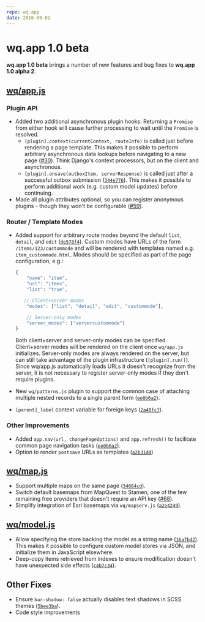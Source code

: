 ```yaml
---
repo: wq.app
date: 2016-09-01
---
```


# wq.app 1.0 beta

**wq.app 1.0 beta** brings a number of new features and bug fixes to **wq.app 1.0 alpha 2**.

## [wq/app.js](../@wq/app.md)

### Plugin API
- Added two additional asynchronous plugin hooks.  Returning a `Promise` from either hook will cause further processing to wait until the `Promise` is resolved.
  - `[plugin].context(currentContext, routeInfo)` is called just before rendering a page template.  This makes it possible to perform arbitrary asynchronous data lookups before navigating to a new page ([#30](https://github.com/wq/wq.app/issues/30)).  Think Django's context processors, but on the client and asynchronous.
  - `[plugin].onsave(outboxItem, serverResponse)` is called just after a successful outbox submission ([`344e776`](https://github.com/wq/wq.app/commit/344e776)).  This makes it possible to perform additional work (e.g. custom model updates) before continuing.
- Made all plugin attributes optional, so you can register anonymous plugins - though they won't be configurable ([#59](https://github.com/wq/wq.app/issues/59)).

### Router / Template Modes
- Added support for arbitrary route modes beyond the default `list`, `detail`, and `edit` ([`de578f4`](https://github.com/wq/wq.app/commit/de578f4)).  Custom modes have URLs of the form `/items/123/custommode` and will be rendered with templates named e.g. `item_custommode.html`.  Modes should be specified as part of the page configuration, e.g.:
  
  ``` javascript
  {
      "name": "item",
      "url": "items",
      "list": "true",
  
     // Client+server modes
      "modes": ["list", "detail", "edit", "custommode"],
  
      // Server-only modes
      "server_modes": ["servercustommode"]
  }
  ```
  
  Both client+server and server-only modes can be specified.  Client+server modes will be rendered on the client once `wq/app.js` initializes.  Server-only modes are always rendered on the server, but can still take advantage of the plugin infrastructure (`[plugin].run()`).  Since wq/app.js automatically loads URLs it doesn't recognize from the server, it is not necessary to register server-only modes if they don't require plugins.  
- New `wq/patterns.js` plugin to support the common case of attaching multiple nested records to a single parent form ([`ee0b6a2`](https://github.com/wq/wq.app/commit/ee0b6a2)).
- `[parent]_label` context variable for foreign keys ([`2a40fc7`](https://github.com/wq/wq.app/commit/2a40fc7)).

### Other Improvements
- Added `app.nav(url, changePageOptions)` and `app.refresh()` to facilitate common page navigation tasks ([`ee0b6a2`](https://github.com/wq/wq.app/commit/ee0b6a2)).
- Option to render `postsave` URLs as templates ([`a2b31d4`](https://github.com/wq/wq.app/commit/a2b31d4))

## [wq/map.js](../@wq/map.md)
- Support multiple maps on the same page ([`34664cd`](https://github.com/wq/wq.app/commit/34664cd)).
- Switch default basemaps from MapQuest to Stamen, one of the few remaining free providers that doesn't require an API key ([#68](https://github.com/wq/wq.app/issues/68)).
- Simplify integration of Esri basemaps via `wq/mapserv.js` ([`a2e4249`](https://github.com/wq/wq.app/commit/a2e4249)).

## [wq/model.js](../@wq/model.md)
- Allow specifying the store backing the model as a string name ([`16a7b42`](https://github.com/wq/wq.app/commit/16a7b42)).  This makes it possible to configure custom model stores via JSON, and initialize them in JavaScript elsewhere.
- Deep-copy items retrieved from indexes to ensure modification doesn't have unexpected side effects ([`c4b7c34`](https://github.com/wq/wq.app/commit/c4b7c34)).

## Other Fixes
- Ensure `bar-shadow: false` actually disables text shadows in SCSS themes ([`5bee3ba`](https://github.com/wq/wq.app/commit/5bee3ba)).
- Code style improvements
